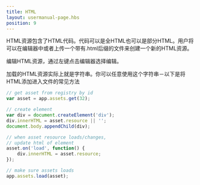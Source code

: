 ```yaml
---
title: HTML
layout: usermanual-page.hbs
position: 9
---
```


HTML资源包含了HTML代码。代码可以是全HTML也可以是部分HTML。用户将可以在编辑器中或者上传一个带有.html后缀的文件来创建一个新的HTML资源。

编辑HTML资源，通过左键点击编辑器选择编辑。

加载的HTML资源实际上就是字符串。你可以任意使用这个字符串－以下是将HTML添加进入文件的常见方法

```javascript
// get asset from registry by id
var asset = app.assets.get(32);

// create element
var div = document.createElement('div');
div.innerHTML = asset.resource || '';
document.body.appendChild(div);

// when asset resource loads/changes,
// update html of element
asset.on('load', function() {
    div.innerHTML = asset.resource;
});

// make sure assets loads
app.assets.load(asset);
```
